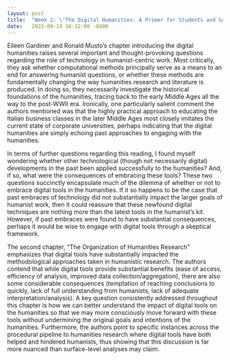 ```yaml
---
layout: post
title:  "Week 2: \"The Digital Humanities: A Primer for Students and Scholars\" by Eileen Gardiner and Ronald Musto"
date:   2022-09-19 16:32:00 -0400
---
```


Eileen Gardiner and Ronald Musto’s chapter introducing the digital humanities raises several important and thought-provoking questions regarding the role of technology in humanist-centric work. Most critically, they ask whether computational methods principally serve as a means to an end for answering humanist questions, or whether these methods are fundamentally changing the way humanities research and literature is produced. In doing so, they necessarily investigate the historical foundations of the humanities, tracing back to the early Middle Ages all the way to the post-WWII era. Ironically, one particularly salient comment the authors mentioned was that the highly practical approach to educating the Italian business classes in the later Middle Ages most closely imitates the current state of corporate universities, perhaps indicating that the digital humanities are simply echoing past approaches to engaging with the humanities.

In terms of further questions regarding this reading, I found myself wondering whether other technological (though not necessarily digital) developments in the past been applied successfully to the humanities? And, if so, what were the consequences of embracing these tools? These two questions succinctly encapsulate much of the dilemma of whether or not to embrace digital tools in the humanities. If it so happens to be the case that past embraces of technology did not substantially impact the larger goals of humanist work, then it could reassure that these newfound digital techniques are nothing more than the latest tools in the humanist’s kit. However, if past embraces were found to have substantial consequences, perhaps it would be wise to engage with digital tools through a skeptical framework.

The second chapter, “The Organization of Humanities Research” emphasizes that digital tools have substantially impacted the methodological approaches taken in humanistic research. The authors contend that while digital tools provide substantial benefits (ease of access, efficiency of analysis, improved data collection/aggregation), there are also some considerable consequences (temptation of reaching conclusions to quickly, lack of full understanding from humanists, lack of adequate interpretation/analysis). A key question consistently addressed throughout this chapter is how we can better understand the impact of digital tools on the humanities so that we may more consciously move forward with these tools without undermining the original goals and intentions of the humanities. Furthermore, the authors point to specific instances across the procedural pipeline to humanities research where digital tools have both helped and hindered humanists, thus showing that this discussion is far more nuanced than surface-level analyses may claim.
